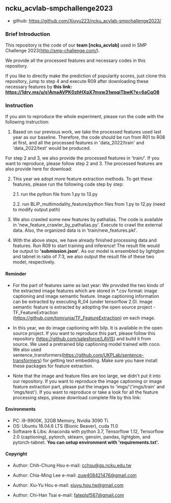 ## ncku_acvlab-smpchallenge2023

- github: https://github.com/Xiuyu223/ncku_acvlab-smpchallenge2023/

### Brief Introduction 
This repository is the code of our **team [ncku_acvlab]** used in SMP Challenge 2023(http://smp-challenge.com/).

We provide all the processed features and necessary codes in this repository.

If you like to directly make the prediction of popularity scores, just clone this repository, jump to step 4 and execute R09 after downloading these necessary features by **this link: https://1drv.ms/u/s!AmaAVPK0zhHXpX7mxw31woqiTbwK?e=6aCqO8**


### Instruction
If you aim to reproduce the whole experiment, please run the code with the following instruction:

1. Based on our previous work, we take the processed features used last year as our baseline. Therefore, the code should be run from R01 to R08 at first, and all the processed features in 'data_2022/train' and 'data_2022/test' would be produced.

For step 2 and 3, we also provide the processed features in 'train/'. If you want to reproduce, please follow step 2 and 3. The processed features are also provide here for download:  

2. This year we adopt more feature extraction methods. To get these features, please run the following code step by step:
   
    2.1. run the python file from 1.py to 13.py
   
    2.2. run BLIP_multimodality_feature/python files from 1.py to 12.py (need to modify output path)
   
3. We also crawled some new features by pathalias. The code is available in 'new_feature_crawler_by_pathalias.py'. Execute to crawl the external data. Also, the organized data is in 'train/new_features.pkl'.

4. With the above steps, we have already finished processing data and features. Run R09 to start training and inference! The result file would be output to **'submission.json'**. As our model is ensembled by lightgbm and tabnet in ratio of 7:3, we also output the result file of these two model, respectively.
  
#### Reminder
- For the part of features same as last year:
We provided the two kinds of the extracted image features which are stored in *.csv format: image captioning and image 
semantic feature. Image captioning information can be extracted by executing R_04 (under tensorflow 2.0). Image semantic feature is extracted by adopting the open source project - TF_FeatureExtraction (https://github.com/tomrunia/TF_FeatureExtraction) on each image.

- In this year, we do image captioning with bilp. It is available in the open source project. If you want to reproduce this part, please follow this repository (https://github.com/salesforce/LAVIS) and build it from source. We used a pretrained blip captioning model trained with coco. We also used sentence_transformers(https://github.com/UKPLab/sentence-transformers) for getting text embedding. Make sure you have install these packages for feature extraction.

- Note that the image and feature files are too large, we didn't put it into our repository. If you want to reproduce the image captioning or image feature extraction part, please put the images to 'imgs/'('imgs/train' and 'imgs/test'). If you want to reproduce or take a look for all the feature processing steps, please download complete file by this link:  

#### Environments
- PC:  i9-9900K, 32GB Memory, Nvidia 3090 Ti.
- OS: Ubuntu 18.04.6 LTS (Bionic Beaver), cuda 11.0
- Software & Libs: Anaconda with python 3.7, Tensorflow 1.12, Tensorflow 2.0 (captioning), pytorch, sklearn, gensim, pandas, lightgbm, and pytorch-tabnet. **You can setup environment with 'requirements.txt'.**

#### Copyright
- Author: Chih-Chung Hsu
e-mail: cchsu@gs.ncku.edu.tw

- Author: Chia-Ming Lee
e-mail: zuw408421476@gmail.com

- Author: Xiu-Yu Hou
e-mail: xiuyu.hou.tw@gmail.com

- Author: Chi-Han Tsai
e-mail: fateplsf567@gmail.com

